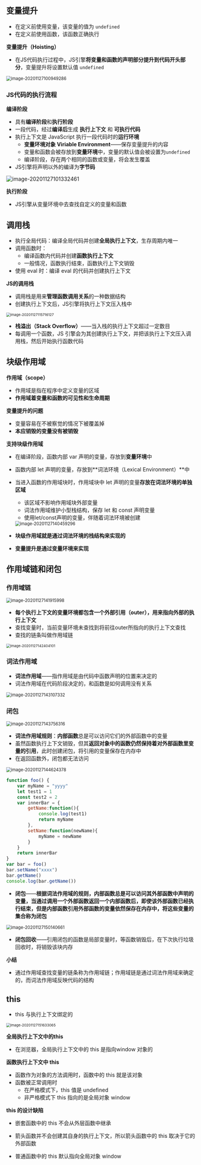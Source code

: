 ## 变量提升

- 在定义前使用变量，该变量的值为 `undefined`
- 在定义前使用函数，该函数正确执行

**变量提升（Hoisting）**

- 在JS代码执行过程中，JS引擎**将变量和函数的声明部分提升到代码开头部分**，变量提升将设置默认值 `undefined`

<img src="浏览器中JS执行机制.assets/image-20201127100949286.png" alt="image-20201127100949286" style="zoom:80%;" />

### JS代码的执行流程

**编译阶段**

- 具有**编译阶段**和**执行阶段**
- 一段代码，经过**编译后**生成 **执行上下文** 和 **可执行代码**
- 执行上下文是 JavaScript 执行一段代码时的**运行环境**
  - **变量环境对象 Viriable Environment**——保存变量提升的内容
  - 变量和函数会被存放到**变量环境**中，变量的默认值会被设置为`undefined`
  - 编译阶段，存在两个相同的函数或变量，将会发生覆盖
- JS引擎将声明以外的编译为**字节码**

<img src="浏览器中JS执行机制.assets/image-20201127101332461.png" alt="image-20201127101332461"  />

**执行阶段**

-  JS引擎从变量环境中去查找自定义的变量和函数





## 调用栈

- 执行全局代码：编译全局代码并创建**全局执行上下文**，生存周期内唯一
- 调用函数时：
  - 编译函数内代码并创建**函数执行上下文**
  - 一般情况，函数执行结束，函数执行上下文销毁
- 使用 eval 时：编译 eval 的代码并创建执行上下文



**JS的调用栈**

- 调用栈是用来**管理函数调用关系**的一种数据结构
- 创建执行上下文后，JS引擎将执行上下文压入栈中

<img src="浏览器中JS执行机制.assets/image-20201127115716127.png" alt="image-20201127115716127" style="zoom: 67%;" />

- **栈溢出（Stack Overflow）**——当入栈的执行上下文超过一定数目
- 每调用一个函数，JS 引擎会为其创建执行上下文，并把该执行上下文压入调用栈，然后开始执行函数代码





## 块级作用域

**作用域（scope）**

- 作用域是指在程序中定义变量的区域
- **作用域着变量和函数的可见性和生命周期**

**变量提升的问题**

- 变量容易在不被察觉的情况下被覆盖掉
- **本应销毁的变量没有被销毁**



**支持块级作用域**

- 在编译阶段，函数内部 var 声明的变量，存放到**变量环境**中

- 函数内部 let 声明的变量，存放到**词法环境（Lexical Environment）**中

- 当进入函数的作用域块时，作用域块中 let 声明的变量**存放在词法环境的单独区域**

  - 该区域不影响作用域块外部变量
  - 词法作用域维护小型栈结构，保存 let 和 const 声明变量
  - 使用let/const声明的变量，伴随着词法环境被创建

  <img src="浏览器中JS执行机制.assets/image-20201127140459296.png" alt="image-20201127140459296" style="zoom:80%;" />



- **块级作用域就是通过词法环境的栈结构来实现的**
- **变量提升是通过变量环境来实现**



## 作用域链和闭包

### 作用域链

<img src="浏览器中JS执行机制.assets/image-20201127141915998.png" alt="image-20201127141915998" style="zoom:80%;" />

- **每个执行上下文的变量环境都包含一个外部引用（outer），用来指向外部的执行上下文**
- 查找变量时，当前变量环境未查找到将前往outer所指向的执行上下文查找
- 查找的链条叫做作用域链

<img src="浏览器中JS执行机制.assets/image-20201127142404101.png" alt="image-20201127142404101" style="zoom:67%;" />

### 词法作用域

- **词法作用域**——指作用域是由代码中函数声明的位置来决定的
- 词法作用域在代码阶段决定的，和函数是如何调用没有关系

<img src="浏览器中JS执行机制.assets/image-20201127143107332.png" alt="image-20201127143107332" style="zoom:80%;" />

### 闭包

<img src="浏览器中JS执行机制.assets/image-20201127143756316.png" alt="image-20201127143756316" style="zoom:80%;" />

- **词法作用域规则**：**内部函数**总是可以访问它们的外部函数中的变量
- 虽然函数执行上下文销毁，但其**返回对象中的函数仍然保持着对外部函数里变量的引用**，此时创建闭包，将引用的变量保存在内存中
- 在返回函数外，闭包都无法访问

<img src="浏览器中JS执行机制.assets/image-20201127144624378.png" alt="image-20201127144624378" style="zoom:80%;" />

```js
function foo() {
    var myName = "yyyy"
    let test1 = 1
    const test2 = 2
    var innerBar = {
        getName:function(){
            console.log(test1)
            return myName
        },
        setName:function(newName){
            myName = newName
        }
	}
	return innerBar
}
var bar = foo()
bar.setName("xxxx")
bar.getName()
console.log(bar.getName())
```

- **闭包**——**根据词法作用域的规则，内部函数总是可以访问其外部函数中声明的变量，当通过调用一个外部函数返回一个内部函数后，即使该外部函数已经执行结束，但是内部函数引用外部函数的变量依然保存在内存中，将这些变量的集合称为闭包**

<img src="浏览器中JS执行机制.assets/image-20201127150140661.png" alt="image-20201127150140661" style="zoom:80%;" />

- **闭包回收**——引用闭包的函数是局部变量时，等函数销毁后，在下次执行垃圾回收时，将销毁该块内存



**小结**

- 通过作用域查找变量的链条称为作用域链；作用域链是通过词法作用域来确定的，而词法作用域反映代码的结构



## this

- this 与执行上下文绑定的

<img src="浏览器中JS执行机制.assets/image-20201127151633065.png" alt="image-20201127151633065" style="zoom:67%;" />

**全局执行上下文中的this**

- 在浏览器，全局执行上下文中的 this 是指向window 对象的

**函数执行上下文中 this**

- 函数作为对象的方法调用时，函数中的 this 就是该对象
- 函数被正常调用时
  - 在严格模式下，this 值是 undefined
  - 非严格模式下 this 指向的是全局对象 window

**this 的设计缺陷**

-  嵌套函数中的 this 不会从外层函数中继承
  - 箭头函数并不会创建其自身的执行上下文，所以箭头函数中的 this 取决于它的外部函数

- 普通函数中的 this 默认指向全局对象 window
